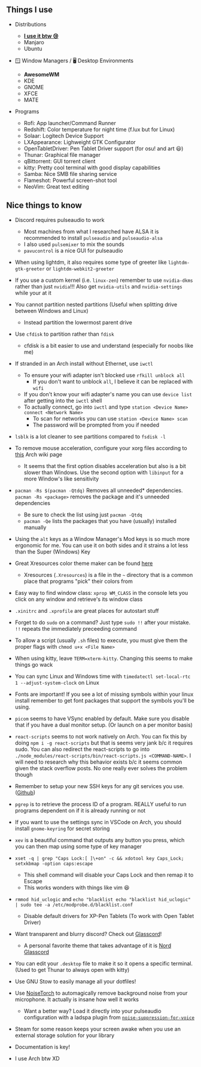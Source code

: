 ## Things I use

- Distributions
  - [**I use it btw 😢**](https://archlinux.org/)
  - Manjaro
  - Ubuntu

- 🪟 Window Managers / 🖥 Desktop Environments
  - **AwesomeWM**
  - KDE
  - GNOME
  - XFCE
  - MATE

- Programs
  - Rofi: App launcher/Command Runner
  - Redshift: Color temperature for night time (f.lux but for Linux)
  - Solaar: Logitech Device Support
  - LXAppearance: Lighweight GTK Configurator
  - OpenTabletDriver: Pen Tablet Driver support (for osu! and art 😃)
  - Thunar: Graphical file manager
  - qBittorrent: GUI torrent client
  - kitty: Pretty cool terminal with good display capabilities
  - Samba: Nice SMB file sharing service
  - Flameshot: Powerful screen-shot tool
  - NeoVim: Great text editing

## Nice things to know

- Discord requires pulseaudio to work
  - Most machines from what I researched have ALSA it is recommended to install
  `pulseaudio` and `pulseaudio-alsa`
  - I also used `pulsemixer` to mix the sounds
  - `pavucontrol` is a nice GUI for pulseaudio

- When using lightdm, it also requires some type of greeter like `lightdm-gtk-greeter`
  or `lightdm-webkit2-greeter`

- If you use a custom kernel (i.e. `linux-zen`) remember to use `nvidia-dkms` rather
  than just `nvidia`!!! Also get `nvidia-utils` and `nvidia-settings` while your at it

- You cannot partition nested partitions (Useful when splitting drive
  between Windows and Linux)
  - Instead partition the lowermost parent drive

- Use `cfdisk` to partition rather than `fdisk`
  - cfdisk is a bit easier to use and understand (especially for noobs like me)

- If stranded in an Arch install without Ethernet, use `iwctl`
  - To ensure your wifi adapter isn't blocked use `rfkill unblock all`
    - If you don't want to unblock `all`, I believe it can be replaced with `wifi`
  - If you don't know your wifi adapter's name you can use `device list` after getting
  into the `iwctl` shell
  - To actually connect, go into `iwctl` and type `station <Device Name> connect <Network Name>`
    - To scan for networks you can use `station <Device Name> scan`
    - The password will be prompted from you if needed

- `lsblk` is a lot cleaner to see partitions compared to `fsdisk -l`

- To remove mouse acceleration, configure your xorg files according to
  [this](https://wiki.archlinux.org/index.php/Mouse_acceleration) Arch wiki page
  - It seems that the first option disables acceleration but also is a bit slower
  than Windows. Use the second option with `libinput` for a more Window's like sensitivity

- `pacman -Rs $(pacman -Qtdq)` Removes all unneeded* dependencies. `pacman -Rs <package>` removes
  the package and it's unneeded dependencies
  - Be sure to check the list using just `pacman -Qtdq`
  - `pacman -Qe` lists the packages that you have (usually) installed manually

- Using the `alt` keys as a Window Manager's Mod keys is so much more ergonomic for me.
  You can use it on both sides and it strains a lot less than the Super (Windows) Key

- Great Xresources color theme maker can be found [here](https://github.com/deviantfero/wpgtk)
  - Xresources (`.Xresources`) is a file in the `~` directory that is a common place that
    programs "pick" their colors from

- Easy way to find window class: `xprop WM_CLASS` in the console lets you click on any window
  and retrieve's its window class

- `.xinitrc` and `.xprofile` are great places for autostart stuff

- Forget to do `sudo` on a command? Just type `sudo !!` after your mistake. `!!` repeats the
  immediately preceeding command

- To allow a script (usually `.sh` files) to execute, you must give them the proper flags with
  `chmod u+x <File Name>`

- When using kitty, leave `TERM=xterm-kitty`. Changing this seems to make things go wack

- You can sync Linux and Windows time with `timedatectl set-local-rtc 1 --adjust-system-clock` on Linux

- Fonts are important! If you see a lot of missing symbols within your linux install remember to get
  font packages that support the symbols you'll be using.

- `picom` seems to have VSync enabled by default. Make sure you disable that if you have a dual
  monitor setup. (Or launch on a per monitor basis)

- `react-scripts` seems to not work natively on Arch. You can fix this by doing `npm i -g react-scripts`
  but that is seems very jank b/c it requires sudo. You can also redirect the react-scripts to go
  into `./node_modules/react-scripts/bin/react-scripts.js <COMMAND-NAME>`. I will need to research
  why this behavior exists b/c it seems common given the stack overflow posts. No one really ever solves
  the problem though

- Remember to setup your new SSH keys for any git services you use.
  ([Github](https://docs.github.com/en/free-pro-team@latest/github/authenticating-to-github/adding-a-new-ssh-key-to-your-github-account))

- `pgrep` is to retrieve the process ID of a program. REALLY useful to run programs dependent on
  if it is already running or not

- If you want to use the settings sync in VSCode on Arch, you should install `gnome-keyring`
  for secret storing

- `xev` is a beautiful command that outputs any button you press, which you can then map using
  some type of key manager

- `xset -q | grep "Caps Lock:[ ]\+on" -c && xdotool key Caps_Lock; setxkbmap -option caps:escape`
  - This shell command will disable your Caps Lock and then remap it to Escape
  - This works wonders with things like vim 😆

- `rmmod hid_uclogic` and `echo "blacklist echo "blacklist hid_uclogic" | sudo tee -a /etc/modprobe.d/blacklist.conf`
  - Disable default drivers for XP-Pen Tablets (To work with Open Tablet Driver)

- Want transparent and blurry discord? Check out [Glasscord](https://github.com/AryToNeX/Glasscord)!
  - A personal favorite theme that takes advantage of it is [Nord Glasscord](https://github.com/YottaGitHub/Nord-Glasscord)

- You can edit your `.desktop` file to make it so it opens a specific terminal. (Used to get Thunar
  to always open with kitty)

- Use GNU Stow to easily manage all your dotfiles!

- Use [NoiseTorch](https://github.com/lawl/NoiseTorch) to automagically remove background
  noise from your microphone. It actually is insane how well it works
  - Want a better way? Load it directly into your pulseaudio configuration with a ladspa plugin
    from [`noise-suppression-for-voice`](https://github.com/werman/noise-suppression-for-voice)

- Steam for some reason keeps your screen awake when you use an external
  storage solution for your library

- Documentation is key!

- I use Arch btw XD
